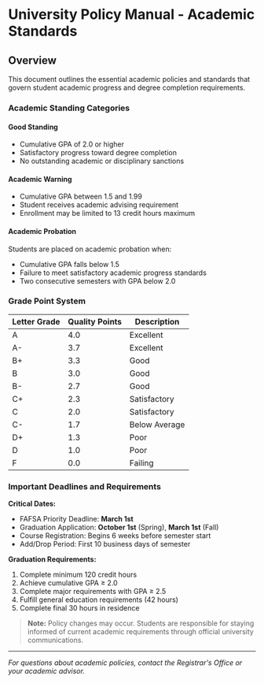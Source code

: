 # University Policy Manual - Academic Standards

## Overview
This document outlines the essential academic policies and standards that govern student academic progress and degree completion requirements.

### Academic Standing Categories

#### Good Standing
- Cumulative GPA of 2.0 or higher
- Satisfactory progress toward degree completion
- No outstanding academic or disciplinary sanctions

#### Academic Warning
- Cumulative GPA between 1.5 and 1.99
- Student receives academic advising requirement
- Enrollment may be limited to 13 credit hours maximum

#### Academic Probation
Students are placed on academic probation when:
- Cumulative GPA falls below 1.5
- Failure to meet satisfactory academic progress standards
- Two consecutive semesters with GPA below 2.0

### Grade Point System

| Letter Grade | Quality Points | Description |
|-------------|----------------|-------------|
| A           | 4.0           | Excellent   |
| A-          | 3.7           | Excellent   |
| B+          | 3.3           | Good        |
| B           | 3.0           | Good        |
| B-          | 2.7           | Good        |
| C+          | 2.3           | Satisfactory|
| C           | 2.0           | Satisfactory|
| C-          | 1.7           | Below Average|
| D+          | 1.3           | Poor        |
| D           | 1.0           | Poor        |
| F           | 0.0           | Failing     |

### Important Deadlines and Requirements

**Critical Dates:**
- FAFSA Priority Deadline: **March 1st**
- Graduation Application: **October 1st** (Spring), **March 1st** (Fall)
- Course Registration: Begins 6 weeks before semester start
- Add/Drop Period: First 10 business days of semester

**Graduation Requirements:**
1. Complete minimum 120 credit hours
2. Achieve cumulative GPA ≥ 2.0
3. Complete major requirements with GPA ≥ 2.5
4. Fulfill general education requirements (42 hours)
5. Complete final 30 hours in residence

> **Note:** Policy changes may occur. Students are responsible for staying informed of current academic requirements through official university communications.

---
*For questions about academic policies, contact the Registrar's Office or your academic advisor.*